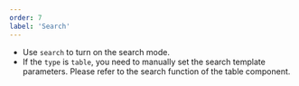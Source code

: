```yaml
---
order: 7
label: 'Search'
---
```


- Use `search` to turn on the search mode.
- If the `type` is `table`, you need to manually set the search template parameters. Please refer to the search function of the table component.
